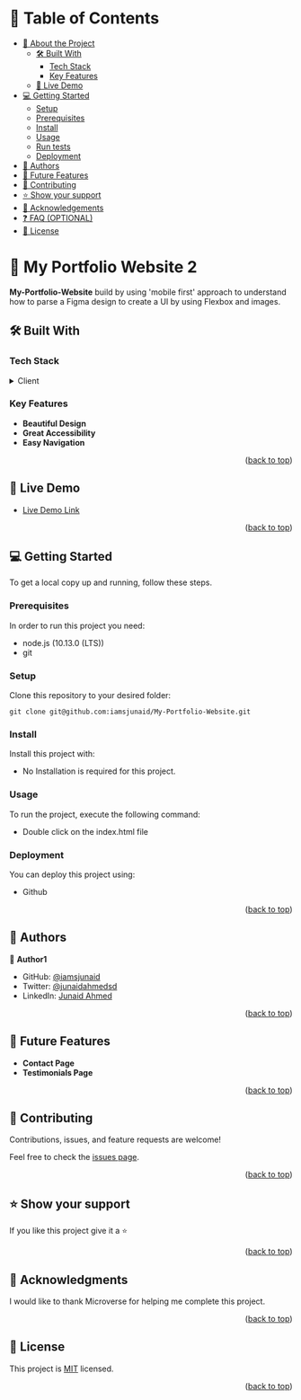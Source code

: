 # 📗 Table of Contents

- [📖 About the Project](#about-project)
  - [🛠 Built With](#built-with)
    - [Tech Stack](#tech-stack)
    - [Key Features](#key-features)
  - [🚀 Live Demo](#live-demo)
- [💻 Getting Started](#getting-started)
  - [Setup](#setup)
  - [Prerequisites](#prerequisites)
  - [Install](#install)
  - [Usage](#usage)
  - [Run tests](#run-tests)
  - [Deployment](#triangular_flag_on_post-deployment)
- [👥 Authors](#authors)
- [🔭 Future Features](#future-features)
- [🤝 Contributing](#contributing)
- [⭐️ Show your support](#support)
- [🙏 Acknowledgements](#acknowledgements)
- [❓ FAQ (OPTIONAL)](#faq)
- [📝 License](#license)

<!-- PROJECT DESCRIPTION -->

# 📖 My Portfolio Website 2 <a name="about-project"></a>

**My-Portfolio-Website** build by using 'mobile first' approach to understand how to parse a Figma design to create a UI by using Flexbox and images.

## 🛠 Built With <a name="built-with"></a>

### Tech Stack <a name="tech-stack"></a>

<details>
  <summary>Client</summary>
  <ul>
    <li>HTML</li>
    <li>CSS</li>
    <li>Bootstrap</li>
  </ul>
</details>

<!-- Features -->

### Key Features <a name="key-features"></a>

- **Beautiful Design**
- **Great Accessibility**
- **Easy Navigation**

<p align="right">(<a href="#readme-top">back to top</a>)</p>

<!-- LIVE DEMO -->

## 🚀 Live Demo <a name="live-demo"></a>

- [Live Demo Link]()

<p align="right">(<a href="#readme-top">back to top</a>)</p>

<!-- GETTING STARTED -->

## 💻 Getting Started <a name="getting-started"></a>

To get a local copy up and running, follow these steps.

### Prerequisites

In order to run this project you need:

<!--
Example command:

```sh
 gem install rails
```
 -->
- node.js (10.13.0 (LTS))
- git

### Setup

Clone this repository to your desired folder:

<!--
Example commands:

```sh
  cd my-folder
  git clone git@github.com:myaccount/my-project.git
```
--->
 `git clone git@github.com:iamsjunaid/My-Portfolio-Website.git`

### Install

Install this project with:

<!--
Example command:

```sh
  cd my-project
  gem install
```
--->
- No Installation is required for this project.
### Usage

To run the project, execute the following command:

<!--
Example command:

```sh
  rails server
```
--->
- Double click on the index.html file
<!-- ### Run tests

To run tests, run the following command: -->

<!--
Example command:

```sh
  bin/rails test test/models/article_test.rb
```
--->


### Deployment

You can deploy this project using:

<!--
Example:

```sh

```
 -->
- Github 
<p align="right">(<a href="#readme-top">back to top</a>)</p>

<!-- AUTHORS -->

## 👥 Authors <a name="authors"></a>

👤 **Author1**

- GitHub: [@iamsjunaid](https://github.com/iamsjunaid)
- Twitter: [@junaidahmedsd](https://twitter.com/junaidahmedsd)
- LinkedIn: [Junaid Ahmed](https://www.linkedin.com/in/junaid-syed-058b2779)


<p align="right">(<a href="#readme-top">back to top</a>)</p>

<!-- FUTURE FEATURES -->

## 🔭 Future Features <a name="future-features"></a>

- **Contact Page**
- **Testimonials Page**


<p align="right">(<a href="#readme-top">back to top</a>)</p>

<!-- CONTRIBUTING -->

## 🤝 Contributing <a name="contributing"></a>

Contributions, issues, and feature requests are welcome!

Feel free to check the [issues page](https://github.com/iamsjunaid/My-Portfolio-Website-2/issues).

<p align="right">(<a href="#readme-top">back to top</a>)</p>

<!-- SUPPORT -->

## ⭐️ Show your support <a name="support"></a>

If you like this project give it a ⭐️

<p align="right">(<a href="#readme-top">back to top</a>)</p>

<!-- ACKNOWLEDGEMENTS -->

## 🙏 Acknowledgments <a name="acknowledgements"></a>

I would like to thank Microverse for helping me complete this project.

<p align="right">(<a href="#readme-top">back to top</a>)</p>

<!-- LICENSE -->

## 📝 License <a name="license"></a>

This project is [MIT](https://github.com/iamsjunaid/My-Portfolio-Website-2/blob/main/LICENSE) licensed.

<p align="right">(<a href="#readme-top">back to top</a>)</p>
